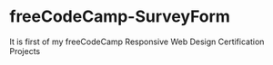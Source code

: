 # freeCodeCamp-SurveyForm
It is first of my freeCodeCamp Responsive Web Design Certification Projects
